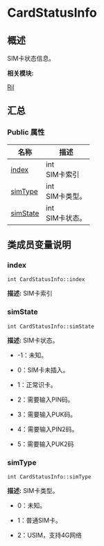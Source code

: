 # CardStatusInfo


## 概述

SIM卡状态信息。

**相关模块:**

[Ril](_ril.md)


## 汇总


### Public 属性

  | 名称 | 描述 | 
| -------- | -------- |
| [index](#index) | int<br/>SIM卡索引&nbsp; | 
| [simType](#simtype) | int<br/>SIM卡类型。 | 
| [simState](#simstate) | int<br/>SIM卡状态。 | 


## 类成员变量说明


### index

  
```
int CardStatusInfo::index
```
**描述:**
SIM卡索引


### simState

  
```
int CardStatusInfo::simState
```
**描述:**
SIM卡状态。

- -1：未知。

- 0：SIM卡未插入。

- 1：正常识卡。

- 2：需要输入PIN码。

- 3：需要输入PUK码。

- 4：需要输入PIN2码。

- 5：需要输入PUK2码 


### simType

  
```
int CardStatusInfo::simType
```
**描述:**
SIM卡类型。

- 0：未知。

- 1：普通SIM卡。

- 2：USIM，支持4G网络 

